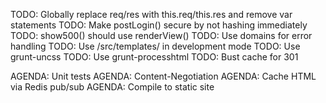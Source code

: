 TODO: Globally replace req/res with this.req/this.res and remove var statements
TODO: Make postLogin() secure by not hashing immediately
TODO: show500() should use renderView()
TODO: Use domains for error handling
TODO: Use /src/templates/ in development mode
TODO: Use grunt-uncss
TODO: Use grunt-processhtml
TODO: Bust cache for 301

AGENDA: Unit tests
AGENDA: Content-Negotiation
AGENDA: Cache HTML via Redis pub/sub
AGENDA: Compile to static site
